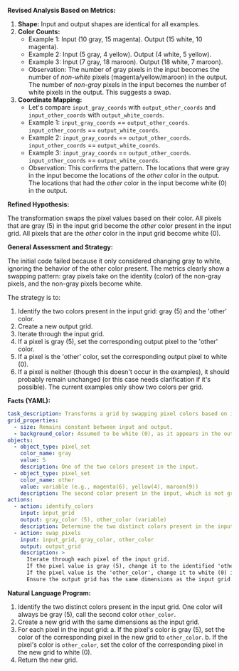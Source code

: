 **Revised Analysis Based on Metrics:**

1.  **Shape:** Input and output shapes are identical for all examples.
2.  **Color Counts:**
    *   Example 1: Input (10 gray, 15 magenta). Output (15 white, 10 magenta).
    *   Example 2: Input (5 gray, 4 yellow). Output (4 white, 5 yellow).
    *   Example 3: Input (7 gray, 18 maroon). Output (18 white, 7 maroon).
    *   Observation: The number of gray pixels in the input becomes the number of *non-white* pixels (magenta/yellow/maroon) in the output. The number of *non-gray* pixels in the input becomes the number of white pixels in the output. This suggests a swap.
3.  **Coordinate Mapping:**
    *   Let's compare `input_gray_coords` with `output_other_coords` and `input_other_coords` with `output_white_coords`.
    *   Example 1: `input_gray_coords` == `output_other_coords`. `input_other_coords` == `output_white_coords`.
    *   Example 2: `input_gray_coords` == `output_other_coords`. `input_other_coords` == `output_white_coords`.
    *   Example 3: `input_gray_coords` == `output_other_coords`. `input_other_coords` == `output_white_coords`.
    *   Observation: This confirms the pattern. The locations that were gray in the input become the locations of the *other* color in the output. The locations that had the *other* color in the input become white (0) in the output.

**Refined Hypothesis:**

The transformation swaps the pixel values based on their color. All pixels that are gray (5) in the input grid become the *other* color present in the input grid. All pixels that are the *other* color in the input grid become white (0).

**General Assessment and Strategy:**

The initial code failed because it only considered changing gray to white, ignoring the behavior of the other color present. The metrics clearly show a swapping pattern: gray pixels take on the identity (color) of the non-gray pixels, and the non-gray pixels become white.

The strategy is to:
1. Identify the two colors present in the input grid: gray (5) and the 'other' color.
2. Create a new output grid.
3. Iterate through the input grid.
4. If a pixel is gray (5), set the corresponding output pixel to the 'other' color.
5. If a pixel is the 'other' color, set the corresponding output pixel to white (0).
6. If a pixel is neither (though this doesn't occur in the examples), it should probably remain unchanged (or this case needs clarification if it's possible). The current examples only show two colors per grid.

**Facts (YAML):**

```yaml
task_description: Transforms a grid by swapping pixel colors based on initial values.
grid_properties:
  - size: Remains constant between input and output.
  - background_color: Assumed to be white (0), as it appears in the output where non-gray colors were.
objects:
  - object_type: pixel_set
    color_name: gray
    value: 5
    description: One of the two colors present in the input.
  - object_type: pixel_set
    color_name: other
    value: variable (e.g., magenta(6), yellow(4), maroon(9))
    description: The second color present in the input, which is not gray.
actions:
  - action: identify_colors
    input: input_grid
    output: gray_color (5), other_color (variable)
    description: Determine the two distinct colors present in the input grid.
  - action: swap_pixels
    input: input_grid, gray_color, other_color
    output: output_grid
    description: >
      Iterate through each pixel of the input grid.
      If the pixel value is gray (5), change it to the identified 'other_color' in the output grid.
      If the pixel value is the 'other_color', change it to white (0) in the output grid.
      Ensure the output grid has the same dimensions as the input grid.
```


**Natural Language Program:**

1.  Identify the two distinct colors present in the input grid. One color will always be gray (5), call the second color `other_color`.
2.  Create a new grid with the same dimensions as the input grid.
3.  For each pixel in the input grid:
    a.  If the pixel's color is gray (5), set the color of the corresponding pixel in the new grid to `other_color`.
    b.  If the pixel's color is `other_color`, set the color of the corresponding pixel in the new grid to white (0).
4.  Return the new grid.